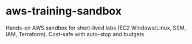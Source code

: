 # aws-training-sandbox
Hands-on AWS sandbox for short-lived labs (EC2 Windows/Linux, SSM, IAM, Terraform). Cost-safe with auto-stop and budgets.
